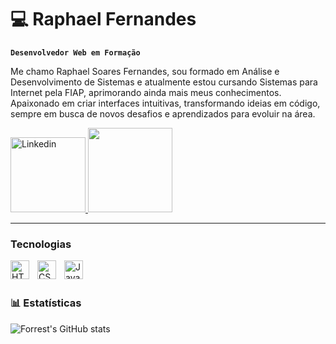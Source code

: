 # 💻 Raphael Fernandes

**`Desenvolvedor Web em Formação`**

Me chamo Raphael Soares Fernandes, sou formado em Análise e Desenvolvimento de Sistemas e atualmente estou cursando Sistemas para Internet pela FIAP, aprimorando ainda mais meus conhecimentos. Apaixonado em criar interfaces intuitivas, transformando ideias em código, sempre em busca de novos desafios e aprendizados para evoluir na área.

    
   <p align="left">
      <a href="https://www.linkedin.com/in/raphael-fernandes-12333515b/" target="_blank">
    <img alt="Linkedin" title="Me siga no linkedin" src="https://custom-icon-badges.demolab.com/badge/LinkedIn-0A66C2?logo=linkedin-white&logoColor=fff" width = "120"> <a href="https://www.instagram.com/raphafrns_?igsh=dzhlbTVmb2V0ZDBt&utm_source=qr" target="_blank">
    <img src="https://img.shields.io/badge/Instagram-%23E4405F.svg?logo=Instagram&logoColor=white" width = "135">
  </a>
   </p>

---

###  Tecnologias


<img align="left" alt="HTML" width="30px" style="padding-right:10px;" src="https://cdn.jsdelivr.net/gh/devicons/devicon/icons/html5/html5-plain.svg" />
<img align="left" alt="CSS" width="30px" style="padding-right:10px;" src="https://cdn.jsdelivr.net/gh/devicons/devicon/icons/css3/css3-plain.svg" />
<img align="left" alt="JavaScript" width="30px" style="padding-right:10px;" src="https://cdn.jsdelivr.net/gh/devicons/devicon/icons/javascript/javascript-plain.svg" />

<br/>

<br>

### 📊 Estatísticas

![Forrest's GitHub stats](https://github-readme-stats.vercel.app/api?username=RaphaelSF11&show_icons=true&theme=react)

#
